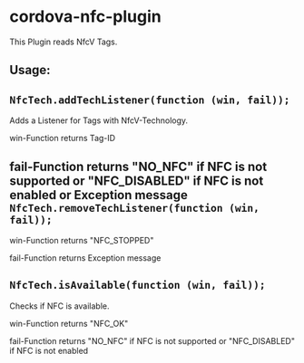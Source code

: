 # cordova-nfc-plugin
This Plugin reads NfcV Tags.

Usage:
----------------------------------------------------
`NfcTech.addTechListener(function (win, fail));`
----------------------------------------------------
Adds a Listener for Tags with NfcV-Technology.

win-Function returns Tag-ID

fail-Function returns 
    "NO_NFC" if NFC is not supported or
    "NFC_DISABLED" if NFC is not enabled or
    Exception message
`NfcTech.removeTechListener(function (win, fail));`
----------------------------------------------------
win-Function returns "NFC_STOPPED"

fail-Function returns Exception message

`NfcTech.isAvailable(function (win, fail));`
----------------------------------------------------
Checks if NFC is available.

win-Function returns "NFC_OK"

fail-Function returns 
    "NO_NFC" if NFC is not supported or
    "NFC_DISABLED" if NFC is not enabled